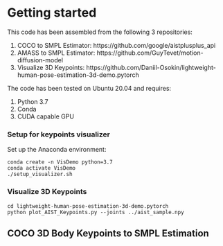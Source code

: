 # Getting started
This code has been assembled from the following 3 repositories: <br>
<ol>
<li>COCO to SMPL Estimator: https://github.com/google/aistplusplus_api</li>
<li>AMASS to SMPL Estimator: https://github.com/GuyTevet/motion-diffusion-model</li>
<li>Visualize 3D Keypoints: https://github.com/Daniil-Osokin/lightweight-human-pose-estimation-3d-demo.pytorch</li>
</ol>

The code has been tested on Ubuntu 20.04 and requires: <br>
<ol>
<li>Python 3.7</li>
<li>Conda</li>
<li>CUDA capable GPU</li>
</ol>

### Setup for keypoints visualizer
Set up the Anaconda environment: <br>
```
conda create -n VisDemo python=3.7
conda activate VisDemo
./setup_visualizer.sh
```

### Visualize 3D Keypoints

```
cd lightweight-human-pose-estimation-3d-demo.pytorch 
python plot_AIST_Keypoints.py --joints ../aist_sample.npy
```

## COCO 3D Body Keypoints to SMPL Estimation
